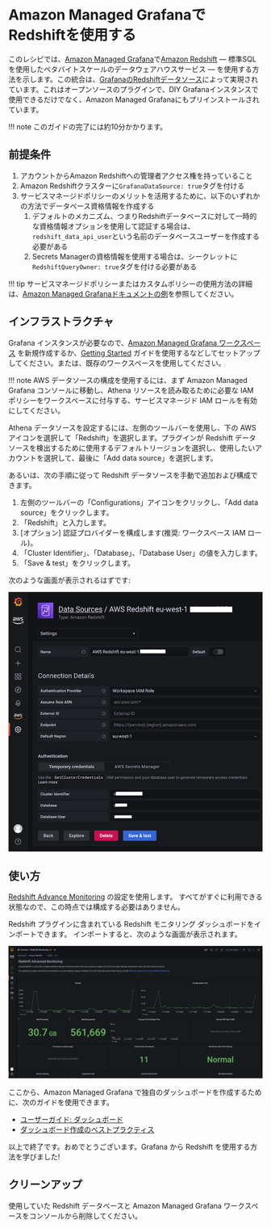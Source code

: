 # Amazon Managed GrafanaでRedshiftを使用する

このレシピでは、[Amazon Managed Grafana][amg]で[Amazon Redshift][redshift] — 標準SQLを使用したペタバイトスケールのデータウェアハウスサービス — を使用する方法を示します。この統合は、[GrafanaのRedshiftデータソース][redshift-ds]によって実現されています。これはオープンソースのプラグインで、DIY Grafanaインスタンスで使用できるだけでなく、Amazon Managed Grafanaにもプリインストールされています。

!!! note
    このガイドの完了には約10分かかります。

## 前提条件

1. アカウントからAmazon Redshiftへの管理者アクセス権を持っていること
2. Amazon Redshiftクラスターに`GrafanaDataSource: true`タグを付ける
3. サービスマネージドポリシーのメリットを活用するために、以下のいずれかの方法でデータベース資格情報を作成する
   1. デフォルトのメカニズム、つまりRedshiftデータベースに対して一時的な資格情報オプションを使用して認証する場合は、`redshift_data_api_user`という名前のデータベースユーザーを作成する必要がある
   2. Secrets Managerの資格情報を使用する場合は、シークレットに`RedshiftQueryOwner: true`タグを付ける必要がある

!!! tip
    サービスマネージドポリシーまたはカスタムポリシーの使用方法の詳細は、[Amazon Managed Grafanaドキュメントの例][svpolicies]を参照してください。

## インフラストラクチャ

Grafana インスタンスが必要なので、[Amazon Managed Grafana ワークスペース][amg-workspace] を新規作成するか、[Getting Started][amg-getting-started] ガイドを使用するなどしてセットアップしてください。または、既存のワークスペースを使用してください。

!!! note
    AWS データソースの構成を使用するには、まず Amazon Managed Grafana コンソールに移動し、Athena リソースを読み取るために必要な IAM ポリシーをワークスペースに付与する、サービスマネージド IAM ロールを有効にしてください。


Athena データソースを設定するには、左側のツールバーを使用し、下の AWS アイコンを選択して「Redshift」を選択します。プラグインが Redshift データソースを検出するために使用するデフォルトリージョンを選択し、使用したいアカウントを選択して、最後に「Add data source」を選択します。

あるいは、次の手順に従って Redshift データソースを手動で追加および構成できます。

1. 左側のツールバーの「Configurations」アイコンをクリックし、「Add data source」をクリックします。  
2. 「Redshift」と入力します。
3. [オプション] 認証プロバイダーを構成します(推奨: ワークスペース IAM ロール)。
4. 「Cluster Identifier」、「Database」、「Database User」の値を入力します。  
5. 「Save & test」をクリックします。  

次のような画面が表示されるはずです:

![Redshift データソース構成のスクリーンショット](../images/amg-plugin-redshift-ds.png)

## 使い方

[Redshift Advance Monitoring][redshift-mon] の設定を使用します。
すべてがすぐに利用できる状態なので、この時点では構成する必要はありません。

Redshift プラグインに含まれている Redshift モニタリング ダッシュボードをインポートできます。
インポートすると、次のような画面が表示されます。

![AMG の Redshift ダッシュボードのスクリーンショット](../images/amg-redshift-mon-dashboard.png)

ここから、Amazon Managed Grafana で独自のダッシュボードを作成するために、次のガイドを使用できます。

* [ユーザーガイド: ダッシュボード](https://docs.aws.amazon.com/grafana/latest/userguide/dashboard-overview.html)
* [ダッシュボード作成のベストプラクティス](https://grafana.com/docs/grafana/latest/best-practices/best-practices-for-creating-dashboards/)

以上で終了です。おめでとうございます。Grafana から Redshift を使用する方法を学びました!

## クリーンアップ

使用していた Redshift データベースと Amazon Managed Grafana ワークスペースをコンソールから削除してください。

[redshift]: https://aws.amazon.com/redshift/
[amg]: https://aws.amazon.com/grafana/  
[svpolicies]: https://docs.aws.amazon.com/grafana/latest/userguide/security_iam_id-based-policy-examples.html
[redshift-ds]: https://grafana.com/grafana/plugins/grafana-redshift-datasource/
[aws-cli]: https://docs.aws.amazon.com/cli/latest/userguide/cli-chap-install.html
[aws-cli-conf]: https://docs.aws.amazon.com/cli/latest/userguide/cli-chap-configure.html
[amg-getting-started]: https://aws.amazon.com/blogs/mt/amazon-managed-grafana-getting-started/
[redshift-console]: https://console.aws.amazon.com/redshift/
[redshift-mon]: https://github.com/awslabs/amazon-redshift-monitoring
[amg-workspace]: https://console.aws.amazon.com/grafana/home#/workspaces
